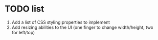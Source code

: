 # TODO list

1. Add a list of CSS styling properties to implement
1. Add resizing abilities to the UI (one finger to change width/height, two for left/top)

